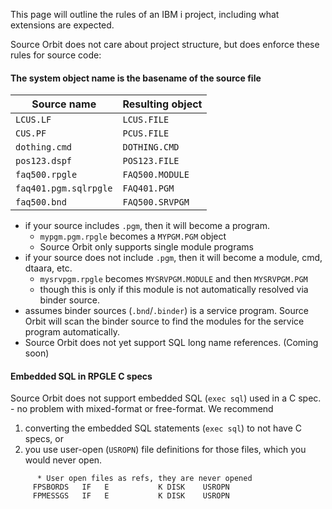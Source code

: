 This page will outline the rules of an IBM i project, including what extensions are expected.

Source Orbit does not care about project structure, but does enforce these rules for source code:

#### The system object name is the basename of the source file

| Source name           | Resulting object |
| --------------------- | ---------------- |
| `LCUS.LF`             | `LCUS.FILE`      |
| `CUS.PF`              | `PCUS.FILE`      |
| `dothing.cmd`         | `DOTHING.CMD`    |
| `pos123.dspf`         | `POS123.FILE`    |
| `faq500.rpgle`        | `FAQ500.MODULE`  |
| `faq401.pgm.sqlrpgle` | `FAQ401.PGM`     |
| `faq500.bnd`          | `FAQ500.SRVPGM`  |

* if your source includes `.pgm`, then it will become a program.
   * `mypgm.pgm.rpgle` becomes a `MYPGM.PGM` object
   * Source Orbit only supports single module programs
* if your source does not include `.pgm`, then it will become a module, cmd, dtaara, etc.
   * `mysrvpgm.rpgle` becomes `MYSRVPGM.MODULE` and then `MYSRVPGM.PGM`
   * though this is only if this module is not automatically resolved via binder source.
* assumes binder sources (`.bnd`/`.binder`) is a service program. Source Orbit will scan the binder source to find the modules for the service program automatically.
* Source Orbit does not yet support SQL long name references. (Coming soon)

#### Embedded SQL in RPGLE C specs

Source Orbit does not support embedded SQL (`exec sql`) used in a C spec. - no problem with mixed-format or free-format. We recommend 

1. converting the embedded SQL statements (`exec sql`) to not have C specs, or
2. you use user-open (`USROPN`) file definitions for those files, which you would never open.

```rpgle
      * User open files as refs, they are never opened
     FPSBORDS   IF   E           K DISK    USROPN
     FPMESSGS   IF   E           K DISK    USROPN
```